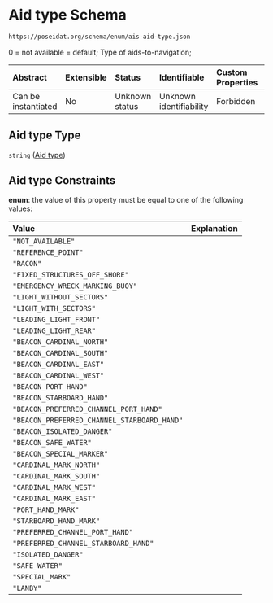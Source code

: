 # Aid type Schema

```txt
https://poseidat.org/schema/enum/ais-aid-type.json
```

0 = not available = default; Type of aids-to-navigation;

| Abstract            | Extensible | Status         | Identifiable            | Custom Properties | Additional Properties | Access Restrictions | Defined In                                                                 |
| :------------------ | :--------- | :------------- | :---------------------- | :---------------- | :-------------------- | :------------------ | :------------------------------------------------------------------------- |
| Can be instantiated | No         | Unknown status | Unknown identifiability | Forbidden         | Allowed               | none                | [ais-aid-type.json](schemas/enum/ais-aid-type.json "open original schema") |

## Aid type Type

`string` ([Aid type](ais-aid-type.md))

## Aid type Constraints

**enum**: the value of this property must be equal to one of the following values:

| Value                                       | Explanation |
| :------------------------------------------ | :---------- |
| `"NOT_AVAILABLE"`                           |             |
| `"REFERENCE_POINT"`                         |             |
| `"RACON"`                                   |             |
| `"FIXED_STRUCTURES_OFF_SHORE"`              |             |
| `"EMERGENCY_WRECK_MARKING_BUOY"`            |             |
| `"LIGHT_WITHOUT_SECTORS"`                   |             |
| `"LIGHT_WITH_SECTORS"`                      |             |
| `"LEADING_LIGHT_FRONT"`                     |             |
| `"LEADING_LIGHT_REAR"`                      |             |
| `"BEACON_CARDINAL_NORTH"`                   |             |
| `"BEACON_CARDINAL_SOUTH"`                   |             |
| `"BEACON_CARDINAL_EAST"`                    |             |
| `"BEACON_CARDINAL_WEST"`                    |             |
| `"BEACON_PORT_HAND"`                        |             |
| `"BEACON_STARBOARD_HAND"`                   |             |
| `"BEACON_PREFERRED_CHANNEL_PORT_HAND"`      |             |
| `"BEACON_PREFERRED_CHANNEL_STARBOARD_HAND"` |             |
| `"BEACON_ISOLATED_DANGER"`                  |             |
| `"BEACON_SAFE_WATER"`                       |             |
| `"BEACON_SPECIAL_MARKER"`                   |             |
| `"CARDINAL_MARK_NORTH"`                     |             |
| `"CARDINAL_MARK_SOUTH"`                     |             |
| `"CARDINAL_MARK_WEST"`                      |             |
| `"CARDINAL_MARK_EAST"`                      |             |
| `"PORT_HAND_MARK"`                          |             |
| `"STARBOARD_HAND_MARK"`                     |             |
| `"PREFERRED_CHANNEL_PORT_HAND"`             |             |
| `"PREFERRED_CHANNEL_STARBOARD_HAND"`        |             |
| `"ISOLATED_DANGER"`                         |             |
| `"SAFE_WATER"`                              |             |
| `"SPECIAL_MARK"`                            |             |
| `"LANBY"`                                   |             |
